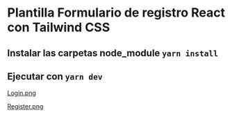 # Plantilla Formulario de registro React con Tailwind CSS

## Instalar las carpetas node_module `yarn install`

## Ejecutar con `yarn dev`

[Login.png](https://postimg.cc/23NF10Fv)

[Register.png](https://postimg.cc/34Fy4FYC)
